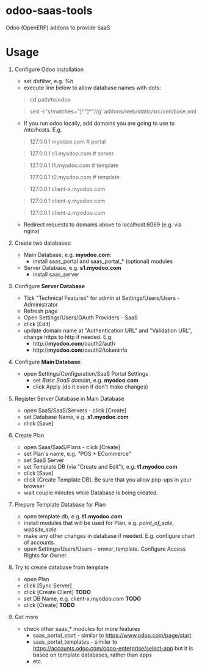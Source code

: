 odoo-saas-tools
=================
Odoo (OpenERP) addons to provide SaaS

Usage
=====

1. Configure Odoo installation
   * set dbfilter, e.g. *%h*
   * execute line below to allow database names with dots:

   > cd path/to/odoo

   > sed -i 's/matches="[^"]*"//g' addons/web/static/src/xml/base.xml

   * If you run odoo locally, add domains you are going to use to /etc/hosts. E.g.

   > 127.0.0.1	myodoo.com # portal

   > 127.0.0.1	s1.myodoo.com # server

   > 127.0.0.1	t1.myodoo.com # template

   > 127.0.0.1	t2.myodoo.com # template

   > 127.0.0.1	client-x.myodoo.com

   > 127.0.0.1	client-y.myodoo.com

   > 127.0.0.1	client-z.myodoo.com

   * Redirect requests to domains above to localhost:8069 (e.g. via nginx)


2. Create two databases:

   * Main Database, e.g. **myodoo.com**:
     * install saas_portal and saas_portal_* (optional) modules
   * Server Database, e.g. **s1.myodoo.com**
     * install saas_server

3. Configure **Server Database**
   * Tick "Technical Features" for admin at Settings/Users/Users - Administrator
   * Refresh page
   * Open Settings/Users/OAuth Providers - SaaS
   * click [Edit]
   * update domain name at "Authentication URL" and "Validation URL", change https to http if needed. E.g.
     * http://**myodoo.com**/oauth2/auth
     * http://**myodoo.com**/oauth2/tokeninfo

4. Configure **Main Database**:
   * open Settings/Configuration/SaaS Portal Settings
     * set *Base SaaS domain*, e.g. **myodoo.com**
     * click Apply (do it even if don't make changes)

5. Register Server Database in Main Database
   * open SaaS/SaaS/Servers - click [Create]
   * set Database Name, e.g. **s1.myodoo.com**
   * click [Save]

6. Create Plan
   * open Saas/SaaS/Plans - click [Create]
   * set Plan's name, e.g. "POS + ECommerce"
   * set SaaS Server
   * set Template DB (via "Create and Edit"), e.g. **t1.myodoo.com**
   * click [Save]
   * click [Create Template DB]. Be sure that you allow pop-ups in your browser
   * wait couple minutes while Database is being created.

7. Prepare Template Database for Plan
   * open template db, e.g. **t1.myodoo.com**
   * install modules that will be used for Plan, e.g. *point_of_sale*, *website_sale*
   * make any other changes in database if needed. E.g. configure
     chart of accounts.
   * open Settings/Users/Users - onwer_template. Configure Access Rights for Owner.
	 
8. Try to create database from template
   * open Plan
   * click [Sync Server]
   * click [Create Client] **TODO**
   * set DB Name, e.g. client-x.myodoo.com **TODO**
   * click [Create] **TODO**

9. Get more
   * check other saas_* modules for more features
     * saas_portal_start - similar to https://www.odoo.com/page/start
	 * saas_portal_templates - similar to https://accounts.odoo.com/odoo-enterprise/select-app but it is based on template databases, rather than apps
	 * etc.